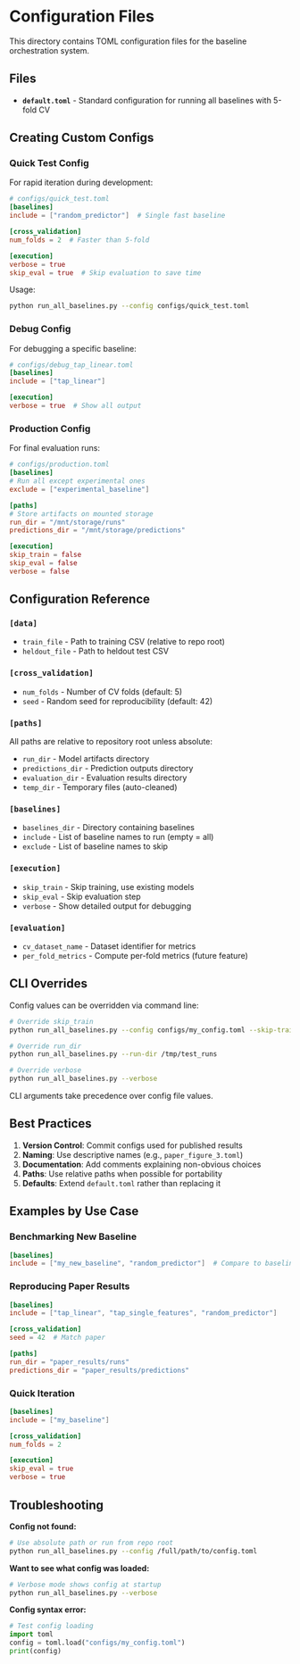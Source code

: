 # Configuration Files

This directory contains TOML configuration files for the baseline orchestration system.

## Files

- **`default.toml`** - Standard configuration for running all baselines with 5-fold CV

## Creating Custom Configs

### Quick Test Config

For rapid iteration during development:

```toml
# configs/quick_test.toml
[baselines]
include = ["random_predictor"]  # Single fast baseline

[cross_validation]
num_folds = 2  # Faster than 5-fold

[execution]
verbose = true
skip_eval = true  # Skip evaluation to save time
```

Usage:
```bash
python run_all_baselines.py --config configs/quick_test.toml
```

### Debug Config

For debugging a specific baseline:

```toml
# configs/debug_tap_linear.toml
[baselines]
include = ["tap_linear"]

[execution]
verbose = true  # Show all output
```

### Production Config

For final evaluation runs:

```toml
# configs/production.toml
[baselines]
# Run all except experimental ones
exclude = ["experimental_baseline"]

[paths]
# Store artifacts on mounted storage
run_dir = "/mnt/storage/runs"
predictions_dir = "/mnt/storage/predictions"

[execution]
skip_train = false
skip_eval = false
verbose = false
```

## Configuration Reference

### `[data]`
- `train_file` - Path to training CSV (relative to repo root)
- `heldout_file` - Path to heldout test CSV

### `[cross_validation]`
- `num_folds` - Number of CV folds (default: 5)
- `seed` - Random seed for reproducibility (default: 42)

### `[paths]`
All paths are relative to repository root unless absolute:
- `run_dir` - Model artifacts directory
- `predictions_dir` - Prediction outputs directory
- `evaluation_dir` - Evaluation results directory
- `temp_dir` - Temporary files (auto-cleaned)

### `[baselines]`
- `baselines_dir` - Directory containing baselines
- `include` - List of baseline names to run (empty = all)
- `exclude` - List of baseline names to skip

### `[execution]`
- `skip_train` - Skip training, use existing models
- `skip_eval` - Skip evaluation step
- `verbose` - Show detailed output for debugging

### `[evaluation]`
- `cv_dataset_name` - Dataset identifier for metrics
- `per_fold_metrics` - Compute per-fold metrics (future feature)

## CLI Overrides

Config values can be overridden via command line:

```bash
# Override skip_train
python run_all_baselines.py --config configs/my_config.toml --skip-train

# Override run_dir
python run_all_baselines.py --run-dir /tmp/test_runs

# Override verbose
python run_all_baselines.py --verbose
```

CLI arguments take precedence over config file values.

## Best Practices

1. **Version Control**: Commit configs used for published results
2. **Naming**: Use descriptive names (e.g., `paper_figure_3.toml`)
3. **Documentation**: Add comments explaining non-obvious choices
4. **Paths**: Use relative paths when possible for portability
5. **Defaults**: Extend `default.toml` rather than replacing it

## Examples by Use Case

### Benchmarking New Baseline
```toml
[baselines]
include = ["my_new_baseline", "random_predictor"]  # Compare to baseline
```

### Reproducing Paper Results
```toml
[baselines]
include = ["tap_linear", "tap_single_features", "random_predictor"]

[cross_validation]
seed = 42  # Match paper

[paths]
run_dir = "paper_results/runs"
predictions_dir = "paper_results/predictions"
```

### Quick Iteration
```toml
[baselines]
include = ["my_baseline"]

[cross_validation]
num_folds = 2

[execution]
skip_eval = true
verbose = true
```

## Troubleshooting

**Config not found:**
```bash
# Use absolute path or run from repo root
python run_all_baselines.py --config /full/path/to/config.toml
```

**Want to see what config was loaded:**
```bash
# Verbose mode shows config at startup
python run_all_baselines.py --verbose
```

**Config syntax error:**
```python
# Test config loading
import toml
config = toml.load("configs/my_config.toml")
print(config)
```



